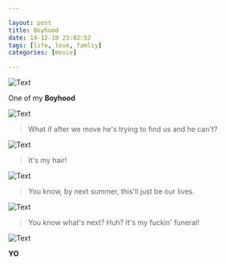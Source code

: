 ```yaml
---

layout: post
title: Boyhood
date: 14-12-18 23:02:52
tags: [life, love, famliy]
categories: [movie]

---
```


![Text]({{site.url}}/assets/blog_img/2014-12-18-boyhood/Boyhood.2014.72%5B00_03_35%5D%5B20141218-200514-2%5D.PNG) 

One of my **Boyhood**

![Text]({{site.url}}/assets/blog_img/2014-12-18-boyhood/Boyhood.2014.72%5B00_07_10%5D%5B20141218-200905-5%5D.PNG)

> What if after we move he's trying to find us and he can't?

![Text]({{site.url}}/assets/blog_img/2014-12-18-boyhood/Boyhood.2014.72%5B00_46_11%5D%5B20141218-205309-6%5D.PNG) 

> It's my hair!

![Text]({{site.url}}/assets/blog_img/2014-12-18-boyhood/Boyhood.2014.72%5B02_09_34%5D%5B20141218-221719-7%5D.PNG) 

> You know, by next summer, this'll just be our lives.

![Text]({{site.url}}/assets/blog_img/2014-12-18-boyhood/Boyhood.2014.72%5B02_32_06%5D%5B20141218-224008-1%5D.PNG) 

> You know what's next? Huh? It's my fuckin' funeral!

![Text]({{site.url}}/assets/blog_img/2014-12-18-boyhood/Boyhood.2014.72%5B02_34_26%5D%5B20141218-224229-2%5D.PNG) 

**YO** 